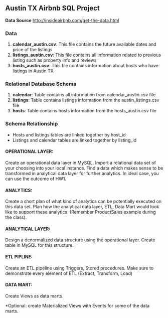 ## Austin TX Airbnb SQL Project

**Data Source**
http://insideairbnb.com/get-the-data.html

### Data ###

 1. **calendar_austin.csv**: This file contains the future available dates    and price of the listings
 2. **listings_austin.csv**: This file contains all information related to previous listing such as property info and reviews
 3. **hosts_austin.csv**: This file contains information about hosts who have listings in Austin TX

### Relational Database Schema ###

 1. **calendar**: Table contains all information from calendar_austin.csv file
 2. **listings**: Table contains listings information from the austin_listings.csv file
 3. **hosts**: Table contains hosts information from the hosts_austin.csv file

### Schema Relationship ###

 - Hosts and listings tables are linked together by host_id
 - Listings and calendar tables are linked together by listing_id




#### OPERATIONAL LAYER: 
Create an operational data layer in MySQL. Import a relational data set of your choosing into your local instance. Find a data which makes sense to be transformed in analytical data layer for further analytics. In ideal case, you can use the outcome of HW1.

#### ANALYTICS:
Create a short plan of what kind of analytics can be potentially executed on this data set. Plan how the analytical data layer, ETL, Data Mart would look like to support these analytics. (Remember ProductSales example during the class).

#### ANALYTICAL LAYER:
Design a denormalized data structure using the operational layer. Create table in MySQL for this structure.

#### ETL PIPLINE:
Create an ETL pipeline using Triggers, Stored procedures. Make sure to demonstrate every element of ETL (Extract, Transform, Load)

#### DATA MART:
Create Views as data marts.

*Optional: create Materialized Views with Events for some of the data marts.
